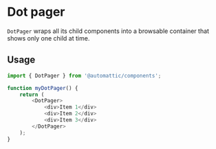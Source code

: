 # Dot pager

`DotPager` wraps all its child components into a browsable container that shows only one child at time.

## Usage

```js
import { DotPager } from '@automattic/components';

function myDotPager() {
	return (
		<DotPager>
			<div>Item 1</div>
			<div>Item 2</div>
			<div>Item 3</div>
		</DotPager>
	);
}
```
